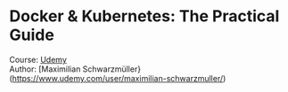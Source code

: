 # Docker & Kubernetes: The Practical Guide

Course: [Udemy](https://www.udemy.com/course/docker-kubernetes-the-practical-guide/)  
Author: [Maximilian Schwarzmüller}(https://www.udemy.com/user/maximilian-schwarzmuller/)

